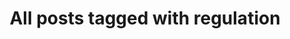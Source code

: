 ---
layout: tag
title: "All posts tagged with regulation"
permalink: /weblog/tags/regulation/
taxonomy: regulation
---